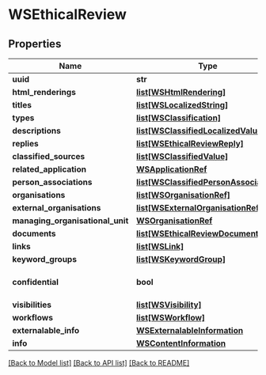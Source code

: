 # WSEthicalReview

## Properties
Name | Type | Description | Notes
------------ | ------------- | ------------- | -------------
**uuid** | **str** |  | [optional] 
**html_renderings** | [**list[WSHtmlRendering]**](WSHtmlRendering.md) |  | [optional] 
**titles** | [**list[WSLocalizedString]**](WSLocalizedString.md) |  | [optional] 
**types** | [**list[WSClassification]**](WSClassification.md) |  | [optional] 
**descriptions** | [**list[WSClassifiedLocalizedValue]**](WSClassifiedLocalizedValue.md) |  | [optional] 
**replies** | [**list[WSEthicalReviewReply]**](WSEthicalReviewReply.md) |  | [optional] 
**classified_sources** | [**list[WSClassifiedValue]**](WSClassifiedValue.md) |  | [optional] 
**related_application** | [**WSApplicationRef**](WSApplicationRef.md) |  | [optional] 
**person_associations** | [**list[WSClassifiedPersonAssociation]**](WSClassifiedPersonAssociation.md) |  | [optional] 
**organisations** | [**list[WSOrganisationRef]**](WSOrganisationRef.md) |  | [optional] 
**external_organisations** | [**list[WSExternalOrganisationRef]**](WSExternalOrganisationRef.md) |  | [optional] 
**managing_organisational_unit** | [**WSOrganisationRef**](WSOrganisationRef.md) |  | [optional] 
**documents** | [**list[WSEthicalReviewDocument]**](WSEthicalReviewDocument.md) |  | [optional] 
**links** | [**list[WSLink]**](WSLink.md) |  | [optional] 
**keyword_groups** | [**list[WSKeywordGroup]**](WSKeywordGroup.md) |  | [optional] 
**confidential** | **bool** |  | [optional] [default to False]
**visibilities** | [**list[WSVisibility]**](WSVisibility.md) |  | [optional] 
**workflows** | [**list[WSWorkflow]**](WSWorkflow.md) |  | [optional] 
**externalable_info** | [**WSExternalableInformation**](WSExternalableInformation.md) |  | [optional] 
**info** | [**WSContentInformation**](WSContentInformation.md) |  | [optional] 

[[Back to Model list]](../README.md#documentation-for-models) [[Back to API list]](../README.md#documentation-for-api-endpoints) [[Back to README]](../README.md)


